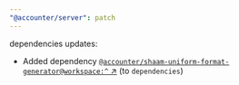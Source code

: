 ```yaml
---
"@accounter/server": patch
---
```

dependencies updates:
  - Added dependency [`@accounter/shaam-uniform-format-generator@workspace:^` ↗︎](https://www.npmjs.com/package/@accounter/shaam-uniform-format-generator/v/workspace:^) (to `dependencies`)
